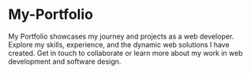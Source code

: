# My-Portfolio
My Portfolio showcases my journey and projects as a web developer. Explore my skills, experience, and the dynamic web solutions I have created. Get in touch to collaborate or learn more about my work in web development and software design.
